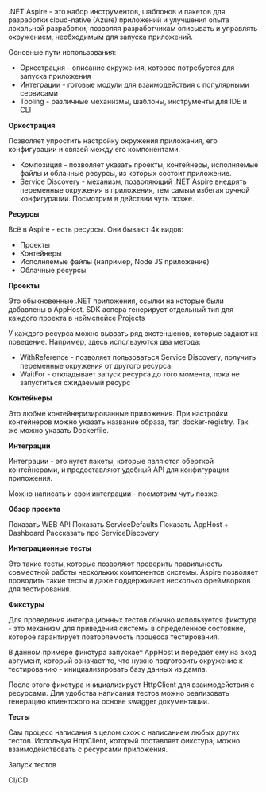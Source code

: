 .NET Aspire - это набор инструментов, шаблонов и пакетов для разработки cloud-native (Azure) приложений и улучшения опыта локальной разработки, позволяя разработчикам описывать и управлять окружением, необходимым для запуска приложений.

Основные пути использования:
- Оркестрация - описание окружения, которое потребуется для запуска приложения
- Интеграции - готовые модули для взаимодействия с популярными сервисами
- Tooling - различные механизмы, шаблоны, инструменты для IDE и CLI

**Оркестрация**

Позволяет упростить настройку окружения приложения, его конфигурации и связей между его компонентами.
- Композиция - позволяет указать проекты, контейнеры, исполняемые файлы и облачные ресурсы, из которых состоит приложение.
- Service Discovery - механизм, позволяющий .NET Aspire внедрять переменные окружения в приложения, тем самым избегая ручной конфигурации.
Посмотрим в действии чуть позже.

**Ресурсы**

Всё в Aspire - есть ресурсы. Они бывают 4х видов:
- Проекты
- Контейнеры
- Исполняемые файлы (например, Node JS приложение)
- Облачные ресурсы

**Проекты**

Это обыкновенные .NET приложения, ссылки на которые были добавлены в AppHost. SDK аспера генерирует отдельный тип для каждого проекта в неймспейсе Projects

У каждого ресурса можно вызвать ряд экстеншенов, которые задают их поведение.
Например, здесь используются два метода:
- WithReference - позволяет пользоваться Service Discovery, получить переменные окружения от другого ресурса.
- WaitFor - откладывает запуск ресурса до того момента, пока не запуститься ожидаемый ресурс

**Контейнеры**

Это любые контейнеризированные приложения. При настройки контейнеров можно указать название образа, тэг, docker-registry. Так же можно указать Dockerfile.

**Интеграции**

Интеграции - это нугет пакеты, которые являются оберткой контейнерами, и предоставляют удобный API для конфигурации приложения. 

Можно написать и свои интеграции - посмотрим чуть позже.

**Обзор проекта**

Показать WEB API
Показать ServiceDefaults
Показать AppHost + Dashboard
Рассказать про ServiceDiscovery

**Интеграционные тесты**

Это такие тесты, которые позволяют проверить правильность совместной работы нескольких компонентов системы. Aspire позволяет проводить такие тесты и даже поддерживает несколько фреймворков для тестирования.

**Фикстуры**

Для проведения интеграционных тестов обычно используется фикстура - это механизм для приведения системы в определенное состояние, которое гарантирует повторяемость процесса тестирования.

В данном примере фикстура запускает AppHost и передаёт ему на вход аргумент, который означает то, что нужно подготовить окружение к тестированию - инициализировать базу данных из дампа.

После этого фикстура инициализирует HttpClient для взаимодействия с ресурсами. Для удобства написания тестов можно реализовать генерацию клиентского на основе swagger документации.

**Тесты**

Сам процесс написания в целом схож с написанием любых других тестов.
Используя HttpClient, который поставляет фикстура, можно взаимодействовать с ресурсами приложения.

Запуск тестов

CI/CD
